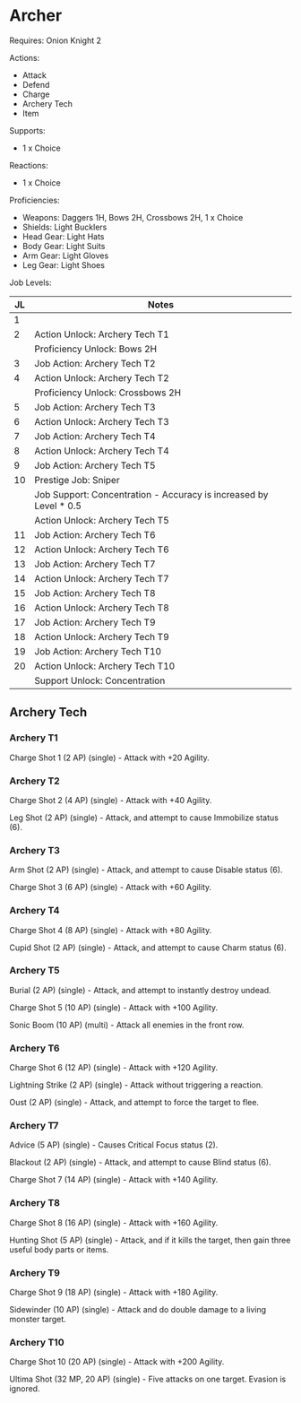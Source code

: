 # Archer

Requires: Onion Knight 2

Actions:

- Attack
- Defend
- Charge
- Archery Tech
- Item

Supports:

- 1 x Choice

Reactions:

- 1 x Choice

Proficiencies:

- Weapons: Daggers 1H, Bows 2H, Crossbows 2H, 1 x Choice
- Shields: Light Bucklers
- Head Gear: Light Hats
- Body Gear: Light Suits
- Arm Gear: Light Gloves
- Leg Gear: Light Shoes

Job Levels:

| JL | Notes |
| --- | --- |
| 1 | 
| 2 | Action Unlock: Archery Tech T1
|   | Proficiency Unlock: Bows 2H
| 3 | Job Action: Archery Tech T2
| 4 | Action Unlock: Archery Tech T2
|   | Proficiency Unlock: Crossbows 2H
| 5 | Job Action: Archery Tech T3
| 6 | Action Unlock: Archery Tech T3
| 7 | Job Action: Archery Tech T4
| 8 | Action Unlock: Archery Tech T4
| 9 | Job Action: Archery Tech T5
| 10 | Prestige Job: Sniper
|    | Job Support: Concentration - Accuracy is increased by Level * 0.5
|    | Action Unlock: Archery Tech T5
| 11 | Job Action: Archery Tech T6
| 12 | Action Unlock: Archery Tech T6
| 13 | Job Action: Archery Tech T7
| 14 | Action Unlock: Archery Tech T7
| 15 | Job Action: Archery Tech T8
| 16 | Action Unlock: Archery Tech T8
| 17 | Job Action: Archery Tech T9
| 18 | Action Unlock: Archery Tech T9
| 19 | Job Action: Archery Tech T10
| 20 | Action Unlock: Archery Tech T10
|    | Support Unlock: Concentration

## Archery Tech

### Archery T1

Charge Shot 1 (2 AP) (single) - Attack with +20 Agility.

### Archery T2

Charge Shot 2 (4 AP) (single) - Attack with +40 Agility.

Leg Shot (2 AP) (single) - Attack, and attempt to cause Immobilize status (6).

### Archery T3

Arm Shot (2 AP) (single) - Attack, and attempt to cause Disable status (6).

Charge Shot 3 (6 AP) (single) - Attack with +60 Agility.

### Archery T4

Charge Shot 4 (8 AP) (single) - Attack with +80 Agility.

Cupid Shot (2 AP) (single) - Attack, and attempt to cause Charm status (6).

### Archery T5

Burial (2 AP) (single) - Attack, and attempt to instantly destroy undead.

Charge Shot 5 (10 AP) (single) - Attack with +100 Agility.

Sonic Boom (10 AP) (multi) - Attack all enemies in the front row.

### Archery T6

Charge Shot 6 (12 AP) (single) - Attack with +120 Agility.

Lightning Strike (2 AP) (single) - Attack without triggering a reaction.

Oust (2 AP) (single) - Attack, and attempt to force the target to flee.

### Archery T7

Advice (5 AP) (single) - Causes Critical Focus status (2).

Blackout (2 AP) (single) - Attack, and attempt to cause Blind status (6).

Charge Shot 7 (14 AP) (single) - Attack with +140 Agility.

### Archery T8

Charge Shot 8 (16 AP) (single) - Attack with +160 Agility.

Hunting Shot (5 AP) (single) - Attack, and if it kills the target, then gain three useful body parts or items.

### Archery T9

Charge Shot 9 (18 AP) (single) - Attack with +180 Agility.

Sidewinder (10 AP) (single) - Attack and do double damage to a living monster target.

### Archery T10

Charge Shot 10 (20 AP) (single) - Attack with +200 Agility.

Ultima Shot (32 MP, 20 AP) (single) - Five attacks on one target. Evasion is ignored.
